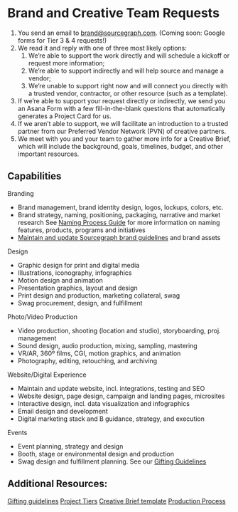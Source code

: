# Brand and Creative Team Requests

1. You send an email to brand@sourcegraph.com. (Coming soon: Google forms for Tier 3 & 4 requests!)
1. We read it and reply with one of three most likely options:
	1. We’re able to support the work directly and will schedule a kickoff or request more information;
	1. We’re able to support indirectly and will help source and manage a vendor;
	1. We’re unable to support right now and will connect you directly with a trusted vendor, contractor, or other resource (such as a template).
1. If we’re able to support your request directly or indirectly, we send you an Asana Form with a few fill-in-the-blank questions that automatically generates a Project Card for us.
1. If we aren’t able to support, we will facilitate an introduction to a trusted partner from our Preferred Vendor Network (PVN) of creative partners.
1. We meet with you and your team to gather more info for a Creative Brief, which will include the background, goals, timelines, budget, and other important resources.

## Capabilities

Branding
- Brand management, brand identity design, logos, lockups, colors, etc.
- Brand strategy, naming, positioning, packaging, narrative and market research
See [Naming Process Guide](naming_process_for_products_features_and_programs.md) for more information on naming features, products, programs and initiatives
- [Maintain and update Sourcegraph brand guidelines](brand_guidelines.md) and brand assets

Design
- Graphic design for print and digital media
- Illustrations, iconography, infographics
- Motion design and animation
- Presentation graphics, layout and design
- Print design and production, marketing collateral, swag
- Swag procurement, design, and fulfillment

Photo/Video Production
- Video production, shooting (location and studio), storyboarding, proj. management
- Sound design, audio production, mixing, sampling, mastering
- VR/AR, 360º films, CGI, motion graphics, and animation
- Photography, editing, retouching, and archiving

Website/Digital Experience
- Maintain and update website, incl. integrations, testing and SEO
- Website design, page design, campaign and landing pages, microsites
- Interactive design, incl. data visualization and infographics
- Email design and development
- Digital marketing stack and B guidance, strategy, and execution

Events
- Event planning, strategy and design
- Booth, stage or environmental design and production
- Swag design and fulfillment planning. See our [Gifting Guidelines](gifting_guidelines.md)

## Additional Resources:
[Gifting guidelines](gifting_guidelines.md)
[Project Tiers](project_tiers.md)
[Creative Brief template](creative_brief_template.md)
[Production Process](production_process.md)
